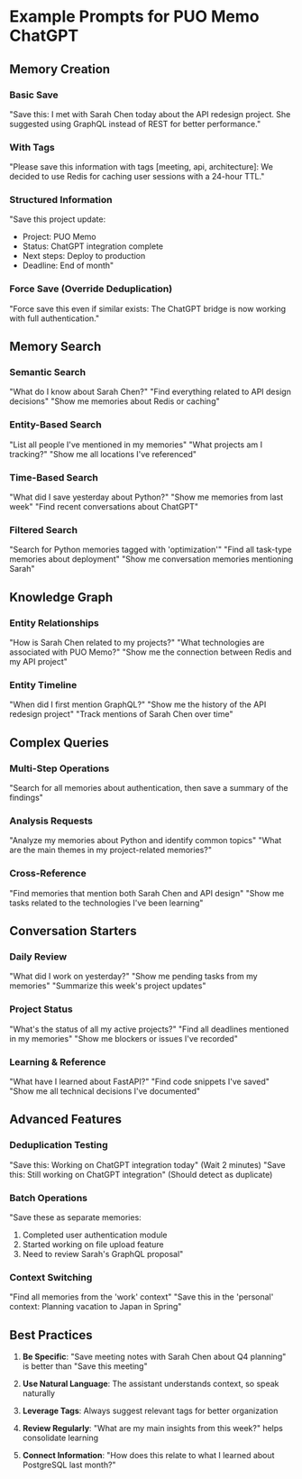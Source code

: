 # Example Prompts for PUO Memo ChatGPT

## Memory Creation

### Basic Save
"Save this: I met with Sarah Chen today about the API redesign project. She suggested using GraphQL instead of REST for better performance."

### With Tags
"Please save this information with tags [meeting, api, architecture]: We decided to use Redis for caching user sessions with a 24-hour TTL."

### Structured Information
"Save this project update:
- Project: PUO Memo
- Status: ChatGPT integration complete
- Next steps: Deploy to production
- Deadline: End of month"

### Force Save (Override Deduplication)
"Force save this even if similar exists: The ChatGPT bridge is now working with full authentication."

## Memory Search

### Semantic Search
"What do I know about Sarah Chen?"
"Find everything related to API design decisions"
"Show me memories about Redis or caching"

### Entity-Based Search
"List all people I've mentioned in my memories"
"What projects am I tracking?"
"Show me all locations I've referenced"

### Time-Based Search
"What did I save yesterday about Python?"
"Show me memories from last week"
"Find recent conversations about ChatGPT"

### Filtered Search
"Search for Python memories tagged with 'optimization'"
"Find all task-type memories about deployment"
"Show me conversation memories mentioning Sarah"

## Knowledge Graph

### Entity Relationships
"How is Sarah Chen related to my projects?"
"What technologies are associated with PUO Memo?"
"Show me the connection between Redis and my API project"

### Entity Timeline
"When did I first mention GraphQL?"
"Show me the history of the API redesign project"
"Track mentions of Sarah Chen over time"

## Complex Queries

### Multi-Step Operations
"Search for all memories about authentication, then save a summary of the findings"

### Analysis Requests
"Analyze my memories about Python and identify common topics"
"What are the main themes in my project-related memories?"

### Cross-Reference
"Find memories that mention both Sarah Chen and API design"
"Show me tasks related to the technologies I've been learning"

## Conversation Starters

### Daily Review
"What did I work on yesterday?"
"Show me pending tasks from my memories"
"Summarize this week's project updates"

### Project Status
"What's the status of all my active projects?"
"Find all deadlines mentioned in my memories"
"Show me blockers or issues I've recorded"

### Learning & Reference
"What have I learned about FastAPI?"
"Find code snippets I've saved"
"Show me all technical decisions I've documented"

## Advanced Features

### Deduplication Testing
"Save this: Working on ChatGPT integration today"
(Wait 2 minutes)
"Save this: Still working on ChatGPT integration" 
(Should detect as duplicate)

### Batch Operations
"Save these as separate memories:
1. Completed user authentication module
2. Started working on file upload feature
3. Need to review Sarah's GraphQL proposal"

### Context Switching
"Find all memories from the 'work' context"
"Save this in the 'personal' context: Planning vacation to Japan in Spring"

## Best Practices

1. **Be Specific**: "Save meeting notes with Sarah Chen about Q4 planning" is better than "Save this meeting"

2. **Use Natural Language**: The assistant understands context, so speak naturally

3. **Leverage Tags**: Always suggest relevant tags for better organization

4. **Review Regularly**: "What are my main insights from this week?" helps consolidate learning

5. **Connect Information**: "How does this relate to what I learned about PostgreSQL last month?"